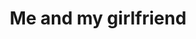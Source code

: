 ---
layout: page
title: Me and my girlfriend
permalink: /projects/
description: Shamelessly abusing snapchat.
img: /assets/img/album/test4.jpg
alt: Ngai To and Inez
---